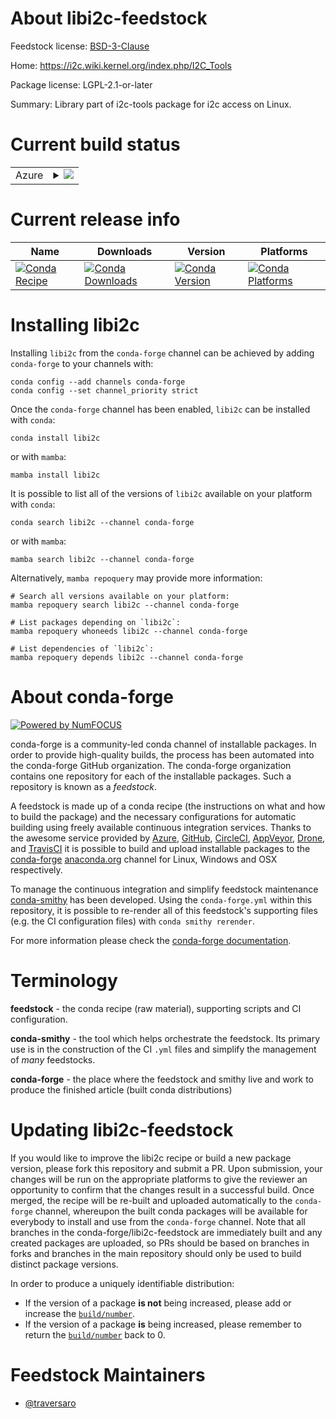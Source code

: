 About libi2c-feedstock
======================

Feedstock license: [BSD-3-Clause](https://github.com/conda-forge/libi2c-feedstock/blob/main/LICENSE.txt)

Home: https://i2c.wiki.kernel.org/index.php/I2C_Tools

Package license: LGPL-2.1-or-later

Summary: Library part of i2c-tools package for i2c access on Linux.

Current build status
====================


<table>
    
  <tr>
    <td>Azure</td>
    <td>
      <details>
        <summary>
          <a href="https://dev.azure.com/conda-forge/feedstock-builds/_build/latest?definitionId=15094&branchName=main">
            <img src="https://dev.azure.com/conda-forge/feedstock-builds/_apis/build/status/libi2c-feedstock?branchName=main">
          </a>
        </summary>
        <table>
          <thead><tr><th>Variant</th><th>Status</th></tr></thead>
          <tbody><tr>
              <td>linux_64</td>
              <td>
                <a href="https://dev.azure.com/conda-forge/feedstock-builds/_build/latest?definitionId=15094&branchName=main">
                  <img src="https://dev.azure.com/conda-forge/feedstock-builds/_apis/build/status/libi2c-feedstock?branchName=main&jobName=linux&configuration=linux%20linux_64_" alt="variant">
                </a>
              </td>
            </tr><tr>
              <td>linux_aarch64</td>
              <td>
                <a href="https://dev.azure.com/conda-forge/feedstock-builds/_build/latest?definitionId=15094&branchName=main">
                  <img src="https://dev.azure.com/conda-forge/feedstock-builds/_apis/build/status/libi2c-feedstock?branchName=main&jobName=linux&configuration=linux%20linux_aarch64_" alt="variant">
                </a>
              </td>
            </tr><tr>
              <td>linux_ppc64le</td>
              <td>
                <a href="https://dev.azure.com/conda-forge/feedstock-builds/_build/latest?definitionId=15094&branchName=main">
                  <img src="https://dev.azure.com/conda-forge/feedstock-builds/_apis/build/status/libi2c-feedstock?branchName=main&jobName=linux&configuration=linux%20linux_ppc64le_" alt="variant">
                </a>
              </td>
            </tr>
          </tbody>
        </table>
      </details>
    </td>
  </tr>
</table>

Current release info
====================

| Name | Downloads | Version | Platforms |
| --- | --- | --- | --- |
| [![Conda Recipe](https://img.shields.io/badge/recipe-libi2c-green.svg)](https://anaconda.org/conda-forge/libi2c) | [![Conda Downloads](https://img.shields.io/conda/dn/conda-forge/libi2c.svg)](https://anaconda.org/conda-forge/libi2c) | [![Conda Version](https://img.shields.io/conda/vn/conda-forge/libi2c.svg)](https://anaconda.org/conda-forge/libi2c) | [![Conda Platforms](https://img.shields.io/conda/pn/conda-forge/libi2c.svg)](https://anaconda.org/conda-forge/libi2c) |

Installing libi2c
=================

Installing `libi2c` from the `conda-forge` channel can be achieved by adding `conda-forge` to your channels with:

```
conda config --add channels conda-forge
conda config --set channel_priority strict
```

Once the `conda-forge` channel has been enabled, `libi2c` can be installed with `conda`:

```
conda install libi2c
```

or with `mamba`:

```
mamba install libi2c
```

It is possible to list all of the versions of `libi2c` available on your platform with `conda`:

```
conda search libi2c --channel conda-forge
```

or with `mamba`:

```
mamba search libi2c --channel conda-forge
```

Alternatively, `mamba repoquery` may provide more information:

```
# Search all versions available on your platform:
mamba repoquery search libi2c --channel conda-forge

# List packages depending on `libi2c`:
mamba repoquery whoneeds libi2c --channel conda-forge

# List dependencies of `libi2c`:
mamba repoquery depends libi2c --channel conda-forge
```


About conda-forge
=================

[![Powered by
NumFOCUS](https://img.shields.io/badge/powered%20by-NumFOCUS-orange.svg?style=flat&colorA=E1523D&colorB=007D8A)](https://numfocus.org)

conda-forge is a community-led conda channel of installable packages.
In order to provide high-quality builds, the process has been automated into the
conda-forge GitHub organization. The conda-forge organization contains one repository
for each of the installable packages. Such a repository is known as a *feedstock*.

A feedstock is made up of a conda recipe (the instructions on what and how to build
the package) and the necessary configurations for automatic building using freely
available continuous integration services. Thanks to the awesome service provided by
[Azure](https://azure.microsoft.com/en-us/services/devops/), [GitHub](https://github.com/),
[CircleCI](https://circleci.com/), [AppVeyor](https://www.appveyor.com/),
[Drone](https://cloud.drone.io/welcome), and [TravisCI](https://travis-ci.com/)
it is possible to build and upload installable packages to the
[conda-forge](https://anaconda.org/conda-forge) [anaconda.org](https://anaconda.org/)
channel for Linux, Windows and OSX respectively.

To manage the continuous integration and simplify feedstock maintenance
[conda-smithy](https://github.com/conda-forge/conda-smithy) has been developed.
Using the ``conda-forge.yml`` within this repository, it is possible to re-render all of
this feedstock's supporting files (e.g. the CI configuration files) with ``conda smithy rerender``.

For more information please check the [conda-forge documentation](https://conda-forge.org/docs/).

Terminology
===========

**feedstock** - the conda recipe (raw material), supporting scripts and CI configuration.

**conda-smithy** - the tool which helps orchestrate the feedstock.
                   Its primary use is in the construction of the CI ``.yml`` files
                   and simplify the management of *many* feedstocks.

**conda-forge** - the place where the feedstock and smithy live and work to
                  produce the finished article (built conda distributions)


Updating libi2c-feedstock
=========================

If you would like to improve the libi2c recipe or build a new
package version, please fork this repository and submit a PR. Upon submission,
your changes will be run on the appropriate platforms to give the reviewer an
opportunity to confirm that the changes result in a successful build. Once
merged, the recipe will be re-built and uploaded automatically to the
`conda-forge` channel, whereupon the built conda packages will be available for
everybody to install and use from the `conda-forge` channel.
Note that all branches in the conda-forge/libi2c-feedstock are
immediately built and any created packages are uploaded, so PRs should be based
on branches in forks and branches in the main repository should only be used to
build distinct package versions.

In order to produce a uniquely identifiable distribution:
 * If the version of a package **is not** being increased, please add or increase
   the [``build/number``](https://docs.conda.io/projects/conda-build/en/latest/resources/define-metadata.html#build-number-and-string).
 * If the version of a package **is** being increased, please remember to return
   the [``build/number``](https://docs.conda.io/projects/conda-build/en/latest/resources/define-metadata.html#build-number-and-string)
   back to 0.

Feedstock Maintainers
=====================

* [@traversaro](https://github.com/traversaro/)


